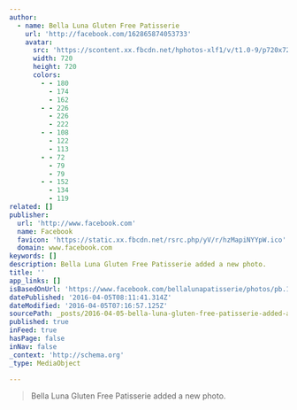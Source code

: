 ```yaml
---
author:
  - name: Bella Luna Gluten Free Patisserie
    url: 'http://facebook.com/162865874053733'
    avatar:
      src: 'https://scontent.xx.fbcdn.net/hphotos-xlf1/v/t1.0-9/p720x720/10176004_249060985434221_4172465439206934052_n.jpg?oh=97b1ff83eeee4dd093946ee46cdfbfd3&oe=5775AC0D'
      width: 720
      height: 720
      colors:
        - - 180
          - 174
          - 162
        - - 226
          - 226
          - 222
        - - 108
          - 122
          - 113
        - - 72
          - 79
          - 79
        - - 152
          - 134
          - 119
related: []
publisher:
  url: 'http://www.facebook.com'
  name: Facebook
  favicon: 'https://static.xx.fbcdn.net/rsrc.php/yV/r/hzMapiNYYpW.ico'
  domain: www.facebook.com
keywords: []
description: Bella Luna Gluten Free Patisserie added a new photo.
title: ''
app_links: []
isBasedOnUrl: 'https://www.facebook.com/bellalunapatisserie/photos/pb.162865874053733.-2207520000.1459840420./249060985434221/?type=3&size=960%2C960&fbid=249060985434221'
datePublished: '2016-04-05T08:11:41.314Z'
dateModified: '2016-04-05T07:16:57.125Z'
sourcePath: _posts/2016-04-05-bella-luna-gluten-free-patisserie-added-a-new-photo.md
published: true
inFeed: true
hasPage: false
inNav: false
_context: 'http://schema.org'
_type: MediaObject

---
```

> Bella Luna Gluten Free Patisserie added a new photo.